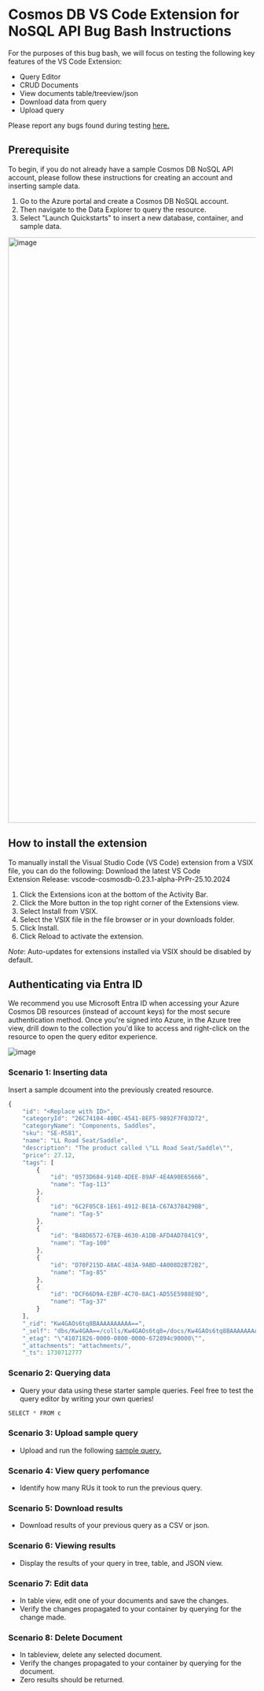 # Cosmos DB VS Code Extension for NoSQL API Bug Bash Instructions

For the purposes of this bug bash, we will focus on testing the following key features of the VS Code Extension: 
- Query Editor
- CRUD Documents
- View documents table/treeview/json
- Download data from query
- Upload query

Please report any bugs found during testing [here.](https://msdata.visualstudio.com/ba574a88-a171-48e0-8fcb-5fef6d23739c/_workitems/create/Bug?templateId=b2e99ad5-c743-44fc-8d99-c10f6e19997c&ownerId=53949023-eaac-440a-ae64-84428a77f43e)


## Prerequisite
To begin, if you do not already have a sample Cosmos DB NoSQL API account, please follow these instructions for creating an account and inserting sample data.

1. Go to the Azure portal and create a Cosmos DB NoSQL account.
2. Then navigate to the Data Explorer to query the resource.
3. Select "Launch Quickstarts" to insert a new database, container, and sample data.
<img width="1190" alt="image" src="https://github.com/user-attachments/assets/342a8b91-6a4e-49e7-abe0-6fe430b9d74e">

## How to install the extension

To manually install the Visual Studio Code (VS Code) extension from a VSIX file, you can do the following:
Download the latest VS Code Extension Release: vscode-cosmosdb-0.23.1-alpha-PrPr-25.10.2024 
1. Click the Extensions icon at the bottom of the Activity Bar.
2. Click the More button in the top right corner of the Extensions view.
3. Select Install from VSIX.
4. Select the VSIX file in the file browser or in your downloads folder.
5. Click Install.
6. Click Reload to activate the extension.

*Note*: Auto-updates for extensions installed via VSIX should be disabled by default.

## Authenticating via Entra ID
We recommend you use Microsoft Entra ID when accessing your Azure Cosmos DB resources (instead of account keys) for the most secure authentication method. Once you're signed into Azure, in the Azure tree view, drill down to the collection you'd like to access and right-click on the resource to open the query editor experience.

![image](https://github.com/user-attachments/assets/d4d02dc3-8db3-4317-8574-5825af3e8442)


### Scenario 1: Inserting data 
Insert a sample dcoument into the previously created resource.
```javascript
{
    "id": "<Replace with ID>",
    "categoryId": "26C74104-40BC-4541-8EF5-9892F7F03D72",
    "categoryName": "Components, Saddles",
    "sku": "SE-R581",
    "name": "LL Road Seat/Saddle",
    "description": "The product called \"LL Road Seat/Saddle\"",
    "price": 27.12,
    "tags": [
        {
            "id": "0573D684-9140-4DEE-89AF-4E4A90E65666",
            "name": "Tag-113"
        },
        {
            "id": "6C2F05C8-1E61-4912-BE1A-C67A378429BB",
            "name": "Tag-5"
        },
        {
            "id": "B48D6572-67EB-4630-A1DB-AFD4AD7041C9",
            "name": "Tag-100"
        },
        {
            "id": "D70F215D-A8AC-483A-9ABD-4A008D2B72B2",
            "name": "Tag-85"
        },
        {
            "id": "DCF66D9A-E2BF-4C70-8AC1-AD55E5988E9D",
            "name": "Tag-37"
        }
    ],
    "_rid": "Kw4GAOs6tq8BAAAAAAAAAA==",
    "_self": "dbs/Kw4GAA==/colls/Kw4GAOs6tq8=/docs/Kw4GAOs6tq8BAAAAAAAAAA==/",
    "_etag": "\"41071826-0000-0800-0000-672894c90000\"",
    "_attachments": "attachments/",
    "_ts": 1730712777

```

### Scenario 2: Querying data 
- Query your data using these starter sample queries. Feel free to test the query editor by writing your own queries!

```javascript
SELECT * FROM c
```

### Scenario 3: Upload sample query

- Upload and run the following [sample query.](https://github.com/StefArroyo/vscode-nosql-bug-bash-instructions/blob/main/SELECT%20%20FROM%20c%20OFFSET%200%20LIMIT%2010.sql )


### Scenario 4: View query perfomance

- Identify how many RUs it took to run the previous query.

### Scenario 5: Download results

- Download results of your previous query as a CSV or json.


### Scenario 6: Viewing results

- Display the results of your query in tree, table, and JSON view.

### Scenario 7: Edit data

- In table view, edit one of your documents and save the changes.
- Verify the changes propagated to your container by querying for the change made.

### Scenario 8: Delete Document
- In tableview, delete any selected document.
- Verify the changes propagated to your container by querying for the document.
- Zero results should be returned.










